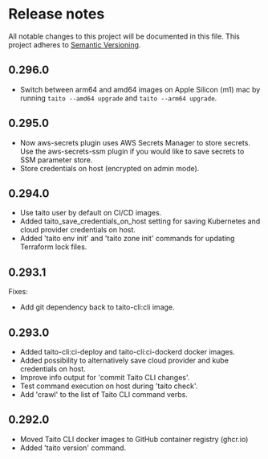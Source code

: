 # Release notes

All notable changes to this project will be documented in this file.
This project adheres to [Semantic Versioning](http://semver.org/).

## 0.296.0

- Switch between arm64 and amd64 images on Apple Silicon (m1) mac by running
  `taito --amd64 upgrade` and `taito --arm64 upgrade`.

## 0.295.0

- Now aws-secrets plugin uses AWS Secrets Manager to store secrets. Use
  the aws-secrets-ssm plugin if you would like to save secrets to SSM parameter
  store.
- Store credentials on host (encrypted on admin mode).

## 0.294.0

- Use taito user by default on CI/CD images.
- Added taito_save_credentials_on_host setting for saving Kubernetes and cloud
  provider credentials on host.
- Added 'taito env init' and 'taito zone init' commands for updating Terraform
  lock files.

## 0.293.1

Fixes:

- Add git dependency back to taito-cli:cli image.

## 0.293.0

- Added taito-cli:ci-deploy and taito-cli:ci-dockerd docker images.
- Added possibility to alternatively save cloud provider and kube credentials
  on host.
- Improve info output for 'commit Taito CLI changes'.
- Test command execution on host during 'taito check'.
- Add 'crawl' to the list of Taito CLI command verbs.

## 0.292.0

- Moved Taito CLI docker images to GitHub container registry (ghcr.io)
- Added 'taito version' command.
